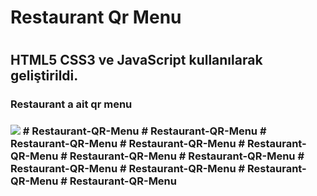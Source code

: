 <h1>Restaurant Qr Menu<h1>

<h2>HTML5 CSS3 ve JavaScript kullanılarak geliştirildi.</h2>

<h3>Restaurant a ait qr menu <h3>

<img src="qrmenu.gif"/>
# Restaurant-QR-Menu
# Restaurant-QR-Menu
# Restaurant-QR-Menu
# Restaurant-QR-Menu
# Restaurant-QR-Menu
# Restaurant-QR-Menu
# Restaurant-QR-Menu
# Restaurant-QR-Menu
# Restaurant-QR-Menu
# Restaurant-QR-Menu
# Restaurant-QR-Menu
